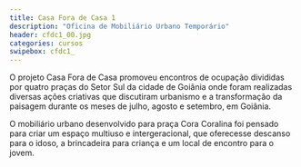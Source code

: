 ```yaml
---
title: Casa Fora de Casa 1
description: "Oficina de Mobiliário Urbano Temporário"
header: cfdc1_00.jpg
categories: cursos
swipebox: cfdc1_
---
```

O projeto Casa Fora de Casa promoveu encontros de ocupação divididas por quatro praças do Setor Sul da cidade de Goiânia onde foram realizadas diversas ações criativas que discutiram urbanismo e a transformação da paisagem durante os meses de julho, agosto e setembro, em Goiânia.

O mobiliário urbano desenvolvido para praça Cora Coralina foi pensado para criar um espaço multiuso e intergeracional, que oferecesse descanso para o idoso, a brincadeira para criança e um local de encontro para o jovem.

